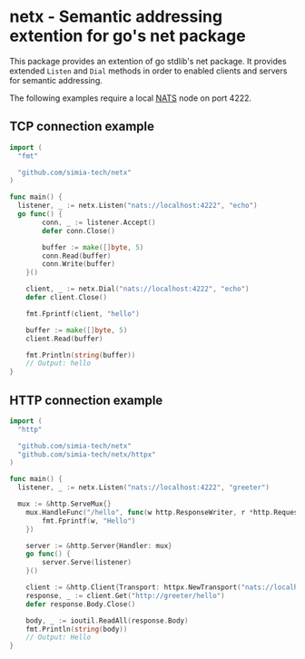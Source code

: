 # netx - Semantic addressing extention for go's net package

This package provides an extention of go stdlib's net package. It provides extended `Listen` and `Dial` methods
in order to enabled clients and servers for semantic addressing.

The following examples require a local [NATS](http://nats.io) node on port 4222.

## TCP connection example

```go
import (
  "fmt"

  "github.com/simia-tech/netx"
)

func main() {
  listener, _ := netx.Listen("nats://localhost:4222", "echo")
  go func() {
		conn, _ := listener.Accept()
		defer conn.Close()

		buffer := make([]byte, 5)
		conn.Read(buffer)
		conn.Write(buffer)
	}()

	client, _ := netx.Dial("nats://localhost:4222", "echo")
	defer client.Close()

	fmt.Fprintf(client, "hello")

	buffer := make([]byte, 5)
	client.Read(buffer)

	fmt.Println(string(buffer))
	// Output: hello
}
```

## HTTP connection example

```go
import (
  "http"

  "github.com/simia-tech/netx"
  "github.com/simia-tech/netx/httpx"
)

func main() {
  listener, _ := netx.Listen("nats://localhost:4222", "greeter")

  mux := &http.ServeMux{}
	mux.HandleFunc("/hello", func(w http.ResponseWriter, r *http.Request) {
		fmt.Fprintf(w, "Hello")
	})

	server := &http.Server{Handler: mux}
	go func() {
		server.Serve(listener)
	}()

	client := &http.Client{Transport: httpx.NewTransport("nats://localhost:4222")}
	response, _ := client.Get("http://greeter/hello")
	defer response.Body.Close()

	body, _ := ioutil.ReadAll(response.Body)
	fmt.Println(string(body))
	// Output: Hello
}
```
